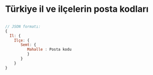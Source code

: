 # Türkiye il ve ilçelerin posta kodları



```javascript

// JSON formatı:
{
  İl: {
    İlçe: {
       Semt: {
          Mahalle : Posta kodu
          }
       }
    }
}


```
        
